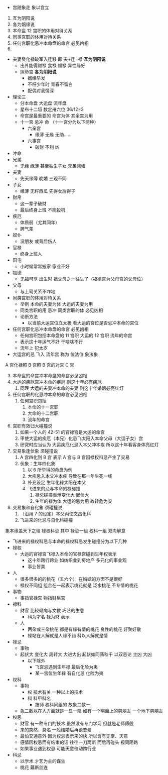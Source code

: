 - 宫随象走 象以宫立

1. 互为阴阳说
2. 各为姻缘说
3. 本命盘 12 宫职的体用对待关系
4. 同类宫职的体用对待关系
5. 任何宫职化忌冲本命盘的命宫 必见凶相
6.

- 夫妻癸化禄破军入迁移 即 夫+迁=禄 **互为阴阳说**
  - 出外能得财禄 食禄 福禄 异性缘好
  - 照命宫 **各为阴阳说**
    - 姻缘早发
    - 不枉少年时 青春不留白
    - 配偶对我情深
- 理论三
  - 分本命盘 大运盘 流年盘
  - 星布十二垣 数定卅六位 36/12=3
  - 命宫是最重要的 命宫为体 其余宫为用
  - 十一宫 忌冲 命 （十一宫分为以下两种）
    - 六亲宫
      - 缘薄 无缘 无助……
    - 六事宫
      - 破财 不利 凶
- 冲命
- 兄弟
  - 无缘 缘薄 甚至独生子女 兄弟阋墙
- 夫妻
  - 先天缘薄 晚婚 三观不同
- 子女
  - 缘薄 无籽西瓜 先得女后得子
- 财帛
  - 这一辈子破财
  - 最后终身上班 不能投机
- 疾厄
  - 体质弱（尤其同年）
  - 脾气差
- 奴仆
  - 没朋友 或背后伤人
- 官禄
  - 终身上班人
- 田宅
  - 小时候常常搬家 家业不好
- 福德
  - 无福可享 出生时 祖父母之一往生了（福德宫为父母宫的父母位）
- 父母
  - 与上司关系不咋地
- 同类宫职的体用对待关系
  - 举例 本命的夫妻为体 大运的夫妻为用
  - 同类宫职的用 忌冲 同类宫职的体 必见凶相
  - 论断方法
    - 以当前大运宫位立太极 看大运的宫位是否忌冲本命的宫位
- 任何宫职化忌冲本命盘的命宫 必见凶相
  - 任何宫职包括本命盘的 11 宫职 大运的 12 宫职 流年的命宫
  - 表示这十年运气不好 干啥啥不行
  - 流年上 犯太岁
- 大运宫的忌 飞入 流年宫 称为 位法位 象法象

A 宫化禄照 B 宫照 B 宫的对宫 C 宫

3. 本命盘的命宫冲本命盘的命宫必见凶相
4. 大运的疾厄宫冲本命的疾厄 则这十年必有疾厄
   1. 同理 大运的夫妻冲本命的夫妻 则这十年婚姻必亮红灯
5. 任何宫职的化忌冲本命的命宫必见凶相
   1. 任何宫职包括
      1. 本命的十一宫职
      2. 大命的十二宫职
      3. 流年的命宫
6. 宫职有效归大碰撞说
   1. 如果一个人的 42-51 的官禄宫是大运的命宫
   2. 甲使大运的疾厄（本兄）化忌飞太阳入本命父母（大运子女）宫
   3. 研究时应当认为 大运疾厄化忌入本父冲本疾 所以这十年看客身体亮红灯
7. 交易象逢伏象 须碰撞说
   1. A 宫四化到 B 宫 表示 A 宫与 B 宫因禄权科忌产生了交易
   2. 伏象：生年四化象
      1. 以 6 所举得的命盘为例
      2. 大疾忌入本父冲本疾 导致在那一年生死一线
      3. 补充设定 生年化禄太阳在本父
      4. 飞进来的忌与本命的禄碰撞
         1. 禄忌碰撞表示变化大 起伏大
         2. 生年的禄为体 大运的忌为用 故转危为安
8. 交易象和自化象 须碰撞说
   1. （沿用 7 的设定）本父丙使文昌化科
   2. 飞进来的化忌与自化科碰撞

象本缘盖天下之理
禄权科忌 其中 禄忌一组 权科一组
双向解意

- 飞进来的禄权科忌与本命的禄权科忌发生碰撞分为以下几种
- 禄权
  - 大运的官禄宫飞禄入本命的官禄宫碰到生年权表示
    - 这十年跨行跨业 如纺织业到房地产 多元化的事业观
    - 事业皆美
- 人
  - 很多很多的的桃花（五六个） 在婚姻的方面不是很好
  - 禄权不同组 组合在一起表示桃花就是 泛水桃花 不专情的桃花
- 事物
  - 事指官禄宫 物指财帛宫
- 禄科
  - 财官 比较倾向与文教 巧艺的生意
    - 科为才名 禄为财 表示
  - 人
    - 两朵或三朵桃花 都是有缘有情的桃花 良性的桃花 好聚好散
    - 禄站在人解就是人缘不错 科以人解就是情
- 禄忌
  - 事物
  - 起伏大 变化大 周转大 大进大出 起伏如同荡秋千 以双忌论 主凶 大凶
    - 以下除外
      - 飞宫忌遇到生年禄 最后化险为夷
      - 某一宫位生年禄 有自化忌 化险为夷
- 权科
  - 事物
    - 权 技术有关 一种以上的技术
    - 科 科甲科名
      - 技师 权科同组的 故象二数一
  - 象二数以在人方面就是一显一隐 如有一个明面上的男朋友 一个地下男朋友
- 权忌
  - 财官 有一种专门的技术 虽然没有专门学习 但就是老师傅般
  - 来的突然、莫名 一般结婚后再谈恋爱
  - 最怕交通意外 因为权忌表示来的快 所以含有无奈、天意
  - 感情因权忌而有结束的话 往往一刀两断 而后再碰头 视同陌路
  - 如果事业遇到权忌 可能天意催动跨行业
- 科忌
  - 以学术 才艺为主的谋生
  - 桃花 藕断丝连
